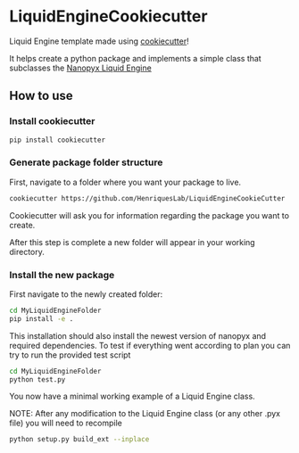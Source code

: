# LiquidEngineCookiecutter

Liquid Engine template made using [cookiecutter](https://cookiecutter.readthedocs.io/en/stable/)!

It helps create a python package and implements a simple class that subclasses the [Nanopyx Liquid Engine](https://github.com/HenriquesLab/NanoPyx)

## How to use

### Install cookiecutter

```bash 
pip install cookiecutter
```

### Generate package folder structure

First, navigate to a folder where you want your package to live. 

```bash
cookiecutter https://github.com/HenriquesLab/LiquidEngineCookieCutter
```

Cookiecutter will ask you for information regarding the package you want to create. 

After this step is complete a new folder will appear in your working directory. 

### Install the new package

First navigate to the newly created folder:

```bash
cd MyLiquidEngineFolder
pip install -e .
```
    
This installation should also install the newest version of nanopyx and required dependencies. To test if everything went according to plan you can try to run the provided test script

```bash
cd MyLiquidEngineFolder
python test.py
```

You now have a minimal working example of a Liquid Engine class. 

NOTE: After any modification to the Liquid Engine class (or any other .pyx file) you will need to recompile

```bash
python setup.py build_ext --inplace
```